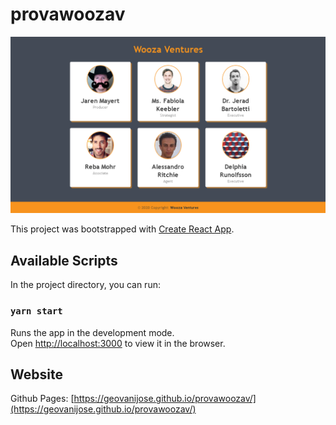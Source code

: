 # provawoozav

<img src='./desktop/snapshot.PNG' />

This project was bootstrapped with [Create React App](https://github.com/facebook/create-react-app).

## Available Scripts

In the project directory, you can run:

### `yarn start`

Runs the app in the development mode.<br>
Open [http://localhost:3000](http://localhost:3000) to view it in the browser.

## Website

Github Pages: [https://geovanijose.github.io/provawoozav/](https://geovanijose.github.io/provawoozav/)
